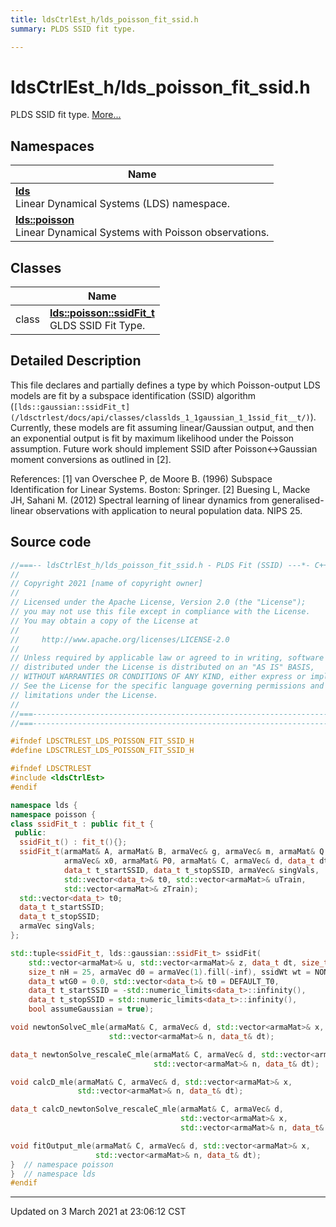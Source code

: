```yaml
---
title: ldsCtrlEst_h/lds_poisson_fit_ssid.h
summary: PLDS SSID fit type. 

---
```


# ldsCtrlEst_h/lds_poisson_fit_ssid.h

PLDS SSID fit type.  [More...](#detailed-description)



## Namespaces

| Name           |
| -------------- |
| **[lds](/ldsctrlest/docs/api/namespaces/namespacelds/)** <br>Linear Dynamical Systems (LDS) namespace.  |
| **[lds::poisson](/ldsctrlest/docs/api/namespaces/namespacelds_1_1poisson/)** <br>Linear Dynamical Systems with Poisson observations.  |

## Classes

|                | Name           |
| -------------- | -------------- |
| class | **[lds::poisson::ssidFit_t](/ldsctrlest/docs/api/classes/classlds_1_1poisson_1_1ssid_fit__t/)** <br>GLDS SSID Fit Type.  |

## Detailed Description



This file declares and partially defines a type by which Poisson-output LDS models are fit by a subspace identification (SSID) algorithm (`[lds::gaussian::ssidFit_t](/ldsctrlest/docs/api/classes/classlds_1_1gaussian_1_1ssid_fit__t/)`). Currently, these models are fit assuming linear/Gaussian output, and then an exponential output is fit by maximum likelihood under the Poisson assumption. Future work should implement SSID after Poisson<->Gaussian moment conversions as outlined in [2].

References: [1] van Overschee P, de Moore B. (1996) Subspace Identification for Linear Systems. Boston: Springer. [2] Buesing L, Macke JH, Sahani M. (2012) Spectral learning of linear dynamics from generalised-linear observations with application to neural population data. NIPS 25. 





## Source code

```cpp
//===-- ldsCtrlEst_h/lds_poisson_fit_ssid.h - PLDS Fit (SSID) ---*- C++ -*-===//
//
// Copyright 2021 [name of copyright owner]
//
// Licensed under the Apache License, Version 2.0 (the "License");
// you may not use this file except in compliance with the License.
// You may obtain a copy of the License at
//
//     http://www.apache.org/licenses/LICENSE-2.0
//
// Unless required by applicable law or agreed to in writing, software
// distributed under the License is distributed on an "AS IS" BASIS,
// WITHOUT WARRANTIES OR CONDITIONS OF ANY KIND, either express or implied.
// See the License for the specific language governing permissions and
// limitations under the License.
//
//===----------------------------------------------------------------------===//
//===----------------------------------------------------------------------===//

#ifndef LDSCTRLEST_LDS_POISSON_FIT_SSID_H
#define LDSCTRLEST_LDS_POISSON_FIT_SSID_H

#ifndef LDSCTRLEST
#include <ldsCtrlEst>
#endif

namespace lds {
namespace poisson {
class ssidFit_t : public fit_t {
 public:
  ssidFit_t() : fit_t(){};
  ssidFit_t(armaMat& A, armaMat& B, armaVec& g, armaVec& m, armaMat& Q,
            armaVec& x0, armaMat& P0, armaMat& C, armaVec& d, data_t dt,
            data_t t_startSSID, data_t t_stopSSID, armaVec& singVals,
            std::vector<data_t>& t0, std::vector<armaMat>& uTrain,
            std::vector<armaMat>& zTrain);
  std::vector<data_t> t0;
  data_t t_startSSID;
  data_t t_stopSSID;
  armaVec singVals;
};

std::tuple<ssidFit_t, lds::gaussian::ssidFit_t> ssidFit(
    std::vector<armaMat>& u, std::vector<armaMat>& z, data_t dt, size_t nX,
    size_t nH = 25, armaVec d0 = armaVec(1).fill(-inf), ssidWt wt = NONE,
    data_t wtG0 = 0.0, std::vector<data_t>& t0 = DEFAULT_T0,
    data_t t_startSSID = -std::numeric_limits<data_t>::infinity(),
    data_t t_stopSSID = std::numeric_limits<data_t>::infinity(),
    bool assumeGaussian = true);

void newtonSolveC_mle(armaMat& C, armaVec& d, std::vector<armaMat>& x,
                      std::vector<armaMat>& n, data_t& dt);

data_t newtonSolve_rescaleC_mle(armaMat& C, armaVec& d, std::vector<armaMat>& x,
                                std::vector<armaMat>& n, data_t& dt);

void calcD_mle(armaMat& C, armaVec& d, std::vector<armaMat>& x,
               std::vector<armaMat>& n, data_t& dt);

data_t calcD_newtonSolve_rescaleC_mle(armaMat& C, armaVec& d,
                                      std::vector<armaMat>& x,
                                      std::vector<armaMat>& n, data_t& dt);

void fitOutput_mle(armaMat& C, armaVec& d, std::vector<armaMat>& x,
                   std::vector<armaMat>& n, data_t& dt);
}  // namespace poisson
}  // namespace lds
#endif
```


-------------------------------

Updated on  3 March 2021 at 23:06:12 CST
